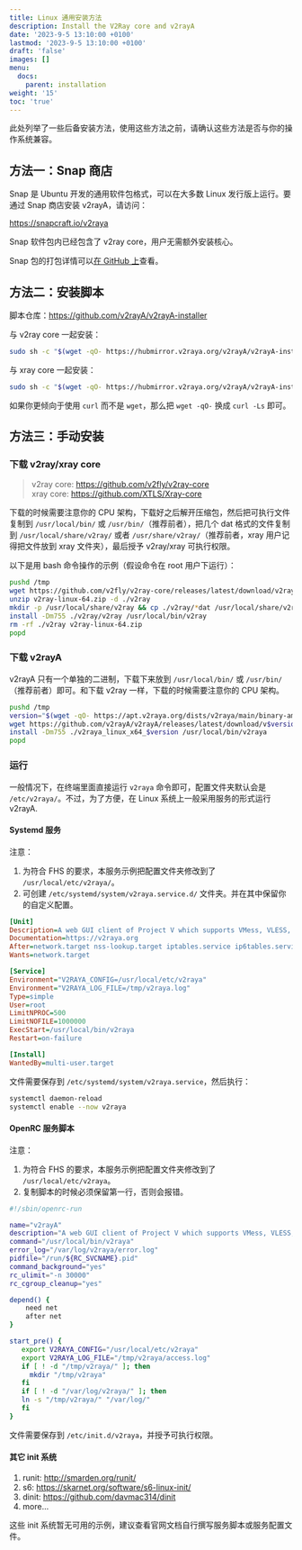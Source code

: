 ```yaml
---
title: Linux 通用安装方法
description: Install the V2Ray core and v2rayA
date: '2023-9-5 13:10:00 +0100'
lastmod: '2023-9-5 13:10:00 +0100'
draft: 'false'
images: []
menu:
  docs:
    parent: installation
weight: '15'
toc: 'true'
---
```


此处列举了一些后备安装方法，使用这些方法之前，请确认这些方法是否与你的操作系统兼容。

## 方法一：Snap 商店

Snap 是 Ubuntu 开发的通用软件包格式，可以在大多数 Linux 发行版上运行。要通过 Snap 商店安装 v2rayA，请访问：

<https://snapcraft.io/v2raya>

Snap 软件包内已经包含了 v2ray core，用户无需额外安装核心。

Snap 包的打包详情可以[在 GitHub 上](https://github.com/v2rayA/v2rayA-snap)查看。

## 方法二：安装脚本

脚本仓库：<https://github.com/v2rayA/v2rayA-installer>

与 v2ray core 一起安装：

```sh
sudo sh -c "$(wget -qO- https://hubmirror.v2raya.org/v2rayA/v2rayA-installer/raw/main/installer.sh)" @ --with-v2ray
```

与 xray core 一起安装：

```sh
sudo sh -c "$(wget -qO- https://hubmirror.v2raya.org/v2rayA/v2rayA-installer/raw/main/installer.sh)" @ --with-xray
```

如果你更倾向于使用 `curl` 而不是 `wget`，那么把 `wget -qO-` 换成 `curl -Ls` 即可。

## 方法三：手动安装

### 下载 v2ray/xray core

> v2ray core: <https://github.com/v2fly/v2ray-core></br>
> xray core: <https://github.com/XTLS/Xray-core>

下载的时候需要注意你的 CPU 架构，下载好之后解开压缩包，然后把可执行文件复制到 `/usr/local/bin/` 或 `/usr/bin/`（推荐前者），把几个 dat 格式的文件复制到 `/usr/local/share/v2ray/` 或者 `/usr/share/v2ray/`（推荐前者，xray 用户记得把文件放到 xray 文件夹），最后授予 v2ray/xray 可执行权限。

以下是用 bash 命令操作的示例（假设命令在 root 用户下运行）：

```sh
pushd /tmp
wget https://github.com/v2fly/v2ray-core/releases/latest/download/v2ray-linux-64.zip
unzip v2ray-linux-64.zip -d ./v2ray
mkdir -p /usr/local/share/v2ray && cp ./v2ray/*dat /usr/local/share/v2ray
install -Dm755 ./v2ray/v2ray /usr/local/bin/v2ray
rm -rf ./v2ray v2ray-linux-64.zip
popd
```

### 下载 v2rayA

v2rayA 只有一个单独的二进制，下载下来放到 `/usr/local/bin/` 或 `/usr/bin/`（推荐前者）即可。和下载 v2ray 一样，下载的时候需要注意你的 CPU 架构。

```sh
pushd /tmp
version="$(wget -qO- https://apt.v2raya.org/dists/v2raya/main/binary-amd64/Packages | grep Version cut -d' ' -f2)"
wget https://github.com/v2rayA/v2rayA/releases/latest/download/v$version/v2raya_linux_x64_$version
install -Dm755 ./v2raya_linux_x64_$version /usr/local/bin/v2raya
popd
```

### 运行

一般情况下，在终端里面直接运行 `v2raya` 命令即可，配置文件夹默认会是 `/etc/v2raya/`。不过，为了方便，在 Linux 系统上一般采用服务的形式运行 v2rayA.

#### Systemd 服务

注意：</br>

1. 为符合 FHS 的要求，本服务示例把配置文件夹修改到了 `/usr/local/etc/v2raya/`。</br>
2. 可创建 `/etc/systemd/system/v2raya.service.d/` 文件夹。并在其中保留你的自定义配置。

```ini
[Unit]
Description=A web GUI client of Project V which supports VMess, VLESS, SS, SSR, Trojan, Tuic and Juicity protocols
Documentation=https://v2raya.org
After=network.target nss-lookup.target iptables.service ip6tables.service nftables.service
Wants=network.target

[Service]
Environment="V2RAYA_CONFIG=/usr/local/etc/v2raya"
Environment="V2RAYA_LOG_FILE=/tmp/v2raya.log"
Type=simple
User=root
LimitNPROC=500
LimitNOFILE=1000000
ExecStart=/usr/local/bin/v2raya
Restart=on-failure

[Install]
WantedBy=multi-user.target
```

文件需要保存到 `/etc/systemd/system/v2raya.service`，然后执行：

```sh
systemctl daemon-reload
systemctl enable --now v2raya
```

#### OpenRC 服务脚本

注意：</br>

1. 为符合 FHS 的要求，本服务示例把配置文件夹修改到了 `/usr/local/etc/v2raya`。</br>
2. 复制脚本的时候必须保留第一行，否则会报错。

```sh
#!/sbin/openrc-run

name="v2rayA"
description="A web GUI client of Project V which supports VMess, VLESS, SS, SSR, Trojan, Tuic and Juicity protocols"
command="/usr/local/bin/v2raya"
error_log="/var/log/v2raya/error.log"
pidfile="/run/${RC_SVCNAME}.pid"
command_background="yes"
rc_ulimit="-n 30000"
rc_cgroup_cleanup="yes"

depend() {
    need net
    after net
}

start_pre() {
   export V2RAYA_CONFIG="/usr/local/etc/v2raya"
   export V2RAYA_LOG_FILE="/tmp/v2raya/access.log"
   if [ ! -d "/tmp/v2raya/" ]; then
     mkdir "/tmp/v2raya"
   fi
   if [ ! -d "/var/log/v2raya/" ]; then
   ln -s "/tmp/v2raya/" "/var/log/"
   fi
}
```

文件需要保存到 `/etc/init.d/v2raya`，并授予可执行权限。

#### 其它 init 系统

1. runit: <http://smarden.org/runit/></br>
2. s6: <https://skarnet.org/software/s6-linux-init/></br>
3. dinit: <https://github.com/davmac314/dinit></br>
4. more...

这些 init 系统暂无可用的示例，建议查看官网文档自行撰写服务脚本或服务配置文件。
